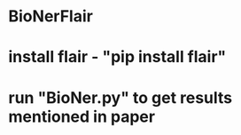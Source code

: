 # BioNerFlair

# install flair - "pip install flair"
# run "BioNer.py" to get results mentioned in paper
